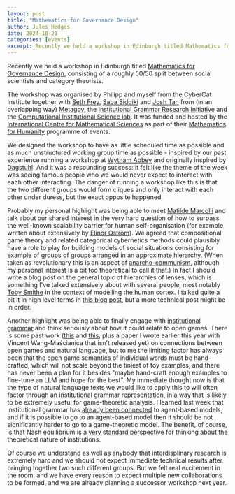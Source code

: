 ```yaml
---
layout: post
title: "Mathematics for Governance Design"
author: Jules Hedges
date: 2024-10-21
categories: [events]
excerpt: Recently we held a workshop in Edinburgh titled Mathematics for Governance Design, consisting of a roughly 50/50 split between social scientists and category theorists.
---
```


Recently we held a workshop in Edinburgh titled [Mathematics for Governance Design](https://www.icms.org.uk/GovernanceDesign), consisting of a roughly 50/50 split between social scientists and category theorists.

The workshop was organised by Philipp and myself from the CyberCat Institute together with [Seth Frey](https://enfascination.com/weblog/professional), [Saba Siddiki](https://www.maxwell.syr.edu/directory/saba-siddiki) and [Josh Tan](https://www.joshuatan.com/research/) from (in an overlapping way) [Metagov](https://metagov.org/), the [Institutional Grammar Research Initiative](https://institutionalgrammar.org/) and the [Computational Institutional Science lab](https://cisl.info/). It was funded and hosted by the [International Centre for Mathematical Sciences](https://www.icms.org.uk/) as part of their [Mathematics for Humanity](https://www.icms.org.uk/funding-opportunities/mathematics-humanity) programme of events.

We designed the workshop to have as little scheduled time as possible and as much unstructured working group time as possible - inspired by our past experience running a workshop at [Wytham Abbey](https://www.wythamabbey.org/) and originally inspired by [Dagstuhl](https://www.dagstuhl.de/). And it was a resounding success: it felt like the theme of the week was seeing famous people who we would never expect to interact with each other interacting. The danger of running a workshop like this is that the two different groups would form cliques and only interact with each other under duress, but the exact opposite happened.

Probably my personal highlight was being able to meet [Matilde Marcolli](https://www.its.caltech.edu/~matilde/) and talk about our shared interest in the very hard question of how to surpass the well-known scalability barrier for human self-organisation (for example written about extensively by [Elinor Ostrom](https://en.wikipedia.org/wiki/Elinor_Ostrom)). We agreed that compositional game theory and related categorical cybernetics methods could plausibly have a role to play for building models of social situations consisting for example of groups of groups arranged in an approximate hierarchy. (When taken as revolutionary this is an aspect of [anarcho-communism](https://en.wikipedia.org/wiki/Anarchist_communism), although my personal interest is a bit too theoretical to call it that.) In fact I should write a blog post on the general topic of hierarchies of lenses, which is something I've talked extensively about with several people, most notably [Toby Smithe](https://tsmithe.net/) in the context of modelling the human cortex. I talked quite a bit it in high level terms in [this blog post](https://cybercat.institute/2024/02/06/passive-inference-compositional/), but a more technical post might be in order.

Another highlight was being able to finally engage with [institutional grammar](https://institutionalgrammar.org/about/institutional-analysis-and-ig-primer/) and think seriously about how it could relate to open games. There is some past work ([this](https://cgi.cse.unsw.edu.au/~eptcs/paper.cgi?CAPNS2018:8) and [this](https://arxiv.org/abs/2005.09439), plus a paper I wrote earlier this year with Vincent Wang-Maścianica that isn't released yet) on connections between open games and natural language, but to me the limiting factor has always been that the open game semantics of individual words must be hand-crafted, which will not scale beyond the tiniest of toy examples, and there has never been a plan for it besides "maybe hand-craft enough examples to fine-tune an LLM and hope for the best". My immediate thought now is that the type of natural language texts we would like to apply this to will often factor through an institutional grammar representation, in a way that is likely to be extremely useful for game-theoretic analysis. I learned last week that institutional grammar has [already been connected](https://www.sciencedirect.com/science/article/pii/S2215016122001819) to agent-based models, and if it is possible to go to an agent-based model then it should be not significantly harder to go to a game-theoretic model. The benefit, of course, is that Nash equilibrium is [a very standard perspective](https://www.researchgate.net/publication/247334096_Rational_Actors_Equilibrium_and_Social_Institutions) for thinking about the theoretical nature of institutions.

Of course we understand as well as anybody that interdisplinary research is extremely hard and we should not expect immediate technical results after bringing together two such different groups. But we felt real excitement in the room, and we have every reason to expect multiple new collaborations to be formed, and we are already planning a successor workshop next year.
